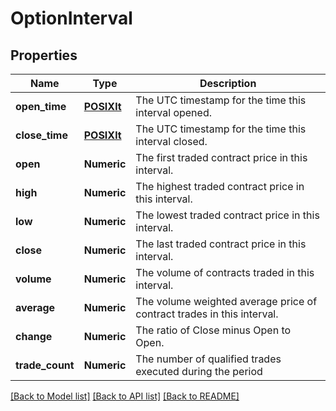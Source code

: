 # OptionInterval

[//]: # (CLASS:IntrinioSDK::OptionInterval)

[//]: # (KIND:object)

## Properties

[//]: # (START_DEFINITION)

Name | Type | Description
------------ | ------------- | -------------
**open_time** | [**POSIXlt**](POSIXlt.md) | The UTC timestamp for the time this interval opened. &nbsp;
**close_time** | [**POSIXlt**](POSIXlt.md) | The UTC timestamp for the time this interval closed. &nbsp;
**open** | **Numeric** | The first traded contract price in this interval. &nbsp;
**high** | **Numeric** | The highest traded contract price in this interval. &nbsp;
**low** | **Numeric** | The lowest traded contract price in this interval. &nbsp;
**close** | **Numeric** | The last traded contract price in this interval. &nbsp;
**volume** | **Numeric** | The volume of contracts traded in this interval. &nbsp;
**average** | **Numeric** | The volume weighted average price of contract trades in this interval. &nbsp;
**change** | **Numeric** | The ratio of Close minus Open to Open. &nbsp;
**trade_count** | **Numeric** | The number of qualified trades executed during the period &nbsp;

[//]: # (END_DEFINITION)


[//]: # (CONTAINED_CLASS:IntrinioSDK::POSIXlt)


[//]: # (CONTAINED_CLASS:IntrinioSDK::POSIXlt)


[[Back to Model list]](../README.md#documentation-for-models) [[Back to API list]](../README.md#documentation-for-api-endpoints) [[Back to README]](../README.md)


